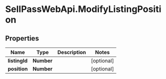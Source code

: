 # SellPassWebApi.ModifyListingPosition

## Properties

Name | Type | Description | Notes
------------ | ------------- | ------------- | -------------
**listingId** | **Number** |  | [optional] 
**position** | **Number** |  | [optional] 



